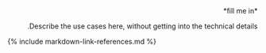 <div dir="rtl" markdown="1">
*fill me in*

Describe the use cases here, without getting into the technical details.
</div>

{% include markdown-link-references.md %}
